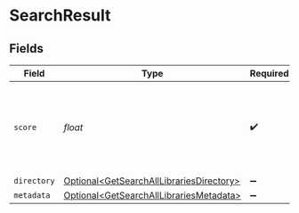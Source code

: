 # SearchResult


## Fields

| Field                                                                                                  | Type                                                                                                   | Required                                                                                               | Description                                                                                            | Example                                                                                                |
| ------------------------------------------------------------------------------------------------------ | ------------------------------------------------------------------------------------------------------ | ------------------------------------------------------------------------------------------------------ | ------------------------------------------------------------------------------------------------------ | ------------------------------------------------------------------------------------------------------ |
| `score`                                                                                                | *float*                                                                                                | :heavy_check_mark:                                                                                     | The score of the search result, typically a float value between 0 and 1.                               | 0.92                                                                                                   |
| `directory`                                                                                            | [Optional\<GetSearchAllLibrariesDirectory>](../../models/operations/GetSearchAllLibrariesDirectory.md) | :heavy_minus_sign:                                                                                     | N/A                                                                                                    |                                                                                                        |
| `metadata`                                                                                             | [Optional\<GetSearchAllLibrariesMetadata>](../../models/operations/GetSearchAllLibrariesMetadata.md)   | :heavy_minus_sign:                                                                                     | N/A                                                                                                    |                                                                                                        |